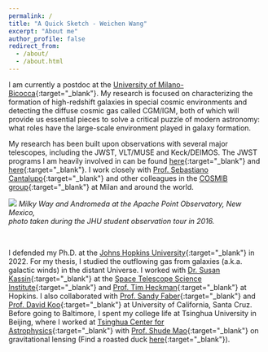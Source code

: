 ```yaml
---
permalink: /
title: "A Quick Sketch - Weichen Wang"
excerpt: "About me"
author_profile: false
redirect_from: 
  - /about/
  - /about.html
---
```


I am currently a postdoc at the [University of Milano-Bicocca](https://astro.fisica.unimib.it/){:target="_blank"}. My research is focused on characterizing the formation of high-redshift galaxies in special cosmic environments and detecting the diffuse cosmic gas called CGM/IGM, both of which will provide us essential pieces to solve a critical puzzle of modern astronomy: what roles have the large-scale environment played in galaxy formation. 

My research has been built upon observations with several major telescopes, including the JWST, VLT/MUSE and Keck/DEIMOS.  The JWST programs I am heavily involved in can be found [here](https://www.stsci.edu/jwst/science-execution/program-information.html?id=1835){:target="_blank"} and [here](https://www.stsci.edu/jwst/science-execution/program-information.html?id=2123){:target="_blank"}. I work closely with [Prof. Sebastiano Cantalupo](http://cosmib.org/cantalupo/index.html){:target="_blank"} and other colleagues in the [COSMIB group](http://cosmib.org/){:target="_blank"} at Milan and around the world.

![](https://weichenstars.github.io/images/apo_mws.jpg)
*Milky Way and Andromeda at the Apache Point Observatory, New Mexico, <br />
photo taken during the JHU student observation tour in 2016.*

 <br />

I defended my Ph.D. at the [Johns Hopkins University](https://www.jhu.edu/){:target="_blank"} in 2022. For my thesis, I studied the outflowing gas from galaxies (a.k.a. galactic winds) in the distant Universe. I worked with [Dr. Susan Kassin](http://www.susankassin.com/){:target="_blank"} at the [Space Telescope Science Institute](http://www.stsci.edu){:target="_blank"} and [Prof. Tim Heckman](https://physics-astronomy.jhu.edu/directory/timothy-heckman/){:target="_blank"} at Hopkins. I also collaborated with [Prof. Sandy Faber](http://www.ucolick.org/~faber/){:target="_blank"} and [Prof. David Koo](http://www.ucolick.org/~board/faculty/koo.html){:target="_blank"} at University of California, Santa Cruz. Before going to Baltimore, I spent my college life at Tsinghua University in Beijing, where I worked at [Tsinghua Center for Astrophysics](http://astro.tsinghua.edu.cn/){:target="_blank"} with [Prof. Shude Mao](http://astro.tsinghua.edu.cn/~smao/){:target="_blank"} on gravitational lensing (Find a roasted duck [here](http://www.huffingtonpost.com/2013/09/08/rubber-duck-beijing_n_3889252.html){:target="_blank"}).